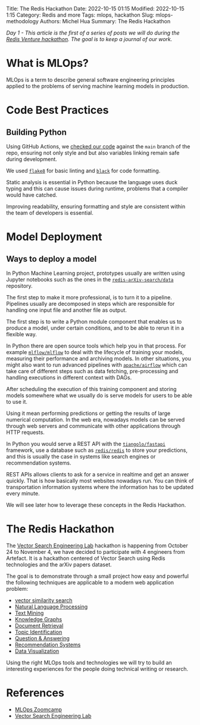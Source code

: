 Title: The Redis Hackathon
Date: 2022-10-15 01:15
Modified: 2022-10-15 1:15
Category: Redis and more
Tags: mlops, hackathon
Slug: mlops-methodology
Authors: Michel Hua
Summary: The Redis Hackathon

_Day 1 - This article is the first of a series of posts we will do during the [Redis Venture hackathon](https://hackathon.redisventures.com). The goal is to keep a journal of our work._

# What is MLOps?

MLOps is a term to describe general software engineering principles applied to the problems of serving machine learning models in production.

# Code Best Practices

## Building Python

Using GitHub Actions, we [checked our code](https://github.com/artefactory/redis-team-THM/blob/main/.github/workflows/ci-python.yml) against the `main` branch of the repo, ensuring not only style and but also variables linking remain safe during development.

We used [`flake8`](https://github.com/PyCQA/flake8) for basic linting and [`black`](https://github.com/psf/black) for code formatting.

Static analysis is essential in Python because the language uses duck typing and this can cause issues during runtime, problems that a compiler would have catched.

Improving readability, ensuring formatting and style are consistent within the team of developers is essential.

# Model Deployment

## Ways to deploy a model

In Python Machine Learning project, prototypes usually are written using Jupyter notebooks such as the ones in the [`redis-arXiv-search/data`](https://github.com/RedisVentures/redis-arXiv-search/tree/main/data) repository.

The first step to make it more professional, is to turn it to a pipeline. Pipelines usually are decomposed in steps which are responsible for handling one input file and another file as output.

The first step is to write a Python module component that enables us to produce a model, under certain conditions, and to be able to rerun it in a flexible way.

In Python there are open source tools which help you in that process. For example [`mlflow/mlflow`](https://github.com/mlflow/mlflow) to deal with the lifecycle of training your models, measuring their performance and archiving models. In other situations, you might also want to run advanced pipelines with [`apache/airflow`](https://github.com/apache/airflow) which can take care of different steps such as data fetching, pre-processing and handling executions in different context with DAGs.

After scheduling the execution of this training component and storing models somewhere what we usually do is serve models for users to be able to use it.

Using it mean performing predictions or getting the results of large numerical computation. In the web era, nowadays models can be served through web servers and communicate with other applications through HTTP requests.

In Python you would serve a REST API with the [`tiangolo/fastapi`](https://github.com/tiangolo/fastapi) framework, use a database such as [`redis/redis`](https://github.com/redis/redis) to store your predictions, and this is usually the case in systems like search engines or recommendation systems.

REST APIs allows clients to ask for a service in realtime and get an answer quickly. That is how basically most websites nowadays run. You can think of transportation information systems where the information has to be updated every minute.

We will see later how to leverage these concepts in the Redis Hackathon.

# The Redis Hackathon

The [Vector Search Engineering Lab](https://hackathon.redisventures.com) hackathon is happening from October 24 to November 4, we have decided to participate with 4 engineers from Artefact. It is a hackathon centered of Vector Search using Redis technologies and the arXiv papers dataset.

The goal is to demonstrate through a small project how easy and powerful the following techniques are applicable to a modern web application problem:

- [vector similarity search](https://en.m.wikipedia.org/wiki/Similarity_search)
- [Natural Language Processing](https://en.m.wikipedia.org/wiki/Natural_language_processing)
- [Text Mining](https://en.m.wikipedia.org/wiki/Text_mining)
- [Knowledge Graphs](https://en.m.wikipedia.org/wiki/Knowledge_graph)
- [Document Retrieval](https://en.m.wikipedia.org/wiki/Document_retrieval)
- [Topic Identification](https://en.m.wikipedia.org/wiki/Topic_model)
- [Question & Answering](https://en.m.wikipedia.org/wiki/Question_answering)
- [Recommendation Systems](https://en.m.wikipedia.org/wiki/Recommender_system)
- [Data Visualization](https://en.m.wikipedia.org/wiki/Data_and_information_visualization)

Using the right MLOps tools and technologies we will try to build an interesting experiences for the people doing technical writing or research.

# References

- [MLOps Zoomcamp](https://github.com/DataTalksClub/mlops-zoomcamp/)
- [Vector Search Engineering Lab](https://hackathon.redisventures.com)